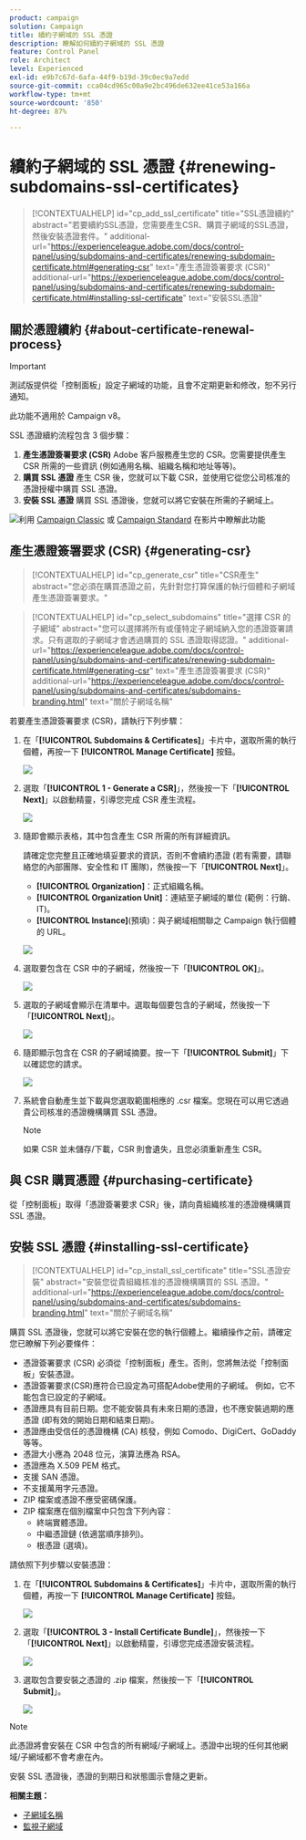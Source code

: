 ```yaml
---
product: campaign
solution: Campaign
title: 續約子網域的 SSL 憑證
description: 瞭解如何續約子網域的 SSL 憑證
feature: Control Panel
role: Architect
level: Experienced
exl-id: e9b7c67d-6afa-44f9-b19d-39c0ec9a7edd
source-git-commit: cca04cd965c00a9e2bc496de632ee41ce53a166a
workflow-type: tm+mt
source-wordcount: '850'
ht-degree: 87%

---
```


# 續約子網域的 SSL 憑證 {#renewing-subdomains-ssl-certificates}

>[!CONTEXTUALHELP]
>id="cp_add_ssl_certificate"
>title="SSL憑證續約"
>abstract="若要續約SSL憑證，您需要產生CSR、購買子網域的SSL憑證，然後安裝憑證套件。"
>additional-url="https://experienceleague.adobe.com/docs/control-panel/using/subdomains-and-certificates/renewing-subdomain-certificate.html#generating-csr" text="產生憑證簽署要求 (CSR)"
>additional-url="https://experienceleague.adobe.com/docs/control-panel/using/subdomains-and-certificates/renewing-subdomain-certificate.html#installing-ssl-certificate" text="安裝SSL憑證"

## 關於憑證續約 {#about-certificate-renewal-process}

>[!IMPORTANT]
>
>測試版提供從「控制面板」設定子網域的功能，且會不定期更新和修改，恕不另行通知。
>
>此功能不適用於 Campaign v8。

SSL 憑證續約流程包含 3 個步驟：

1. **產生憑證簽署要求 (CSR)**
Adobe 客戶服務產生您的 CSR。您需要提供產生 CSR 所需的一些資訊 (例如通用名稱、組織名稱和地址等等)。
1. **購買 SSL 憑證**
產生 CSR 後，您就可以下載 CSR，並使用它從您公司核准的憑證授權中購買 SSL 憑證。
1. **安裝 SSL 憑證**
購買 SSL 憑證後，您就可以將它安裝在所需的子網域上。

![](assets/do-not-localize/how-to-video.png)利用 [Campaign Classic](https://experienceleague.adobe.com/docs/campaign-classic-learn/control-panel/subdomains-and-certificates/adding-ssl-certificates.html#subdomains-and-certificates) 或 [Campaign Standard](https://experienceleague.adobe.com/docs/campaign-standard-learn/control-panel/subdomains-and-certificates/adding-ssl-certificates.html#adding-ssl-certificates) 在影片中瞭解此功能

## 產生憑證簽署要求 (CSR) {#generating-csr}

>[!CONTEXTUALHELP]
>id="cp_generate_csr"
>title="CSR產生"
>abstract="您必須在購買憑證之前，先針對您打算保護的執行個體和子網域產生憑證簽署要求。"

>[!CONTEXTUALHELP]
>id="cp_select_subdomains"
>title="選擇 CSR 的子網域"
>abstract="您可以選擇將所有或僅特定子網域納入您的憑證簽署請求。只有選取的子網域才會透過購買的 SSL 憑證取得認證。"
>additional-url="https://experienceleague.adobe.com/docs/control-panel/using/subdomains-and-certificates/renewing-subdomain-certificate.html#generating-csr" text="產生憑證簽署要求 (CSR)"
>additional-url="https://experienceleague.adobe.com/docs/control-panel/using/subdomains-and-certificates/subdomains-branding.html" text="關於子網域名稱"

若要產生憑證簽署要求 (CSR)，請執行下列步驟：

1. 在「**[!UICONTROL Subdomains & Certificates]**」卡片中，選取所需的執行個體，再按一下 **[!UICONTROL Manage Certificate]** 按鈕。

   ![](assets/renewal1.png)

1. 選取「**[!UICONTROL 1 - Generate a CSR]**」，然後按一下「**[!UICONTROL Next]**」以啟動精靈，引導您完成 CSR 產生流程。

   ![](assets/renewal2.png)

1. 隨即會顯示表格，其中包含產生 CSR 所需的所有詳細資訊。

   請確定您完整且正確地填妥要求的資訊，否則不會續約憑證 (若有需要，請聯絡您的內部團隊、安全性和 IT 團隊)，然後按一下「**[!UICONTROL Next]**」。

   * **[!UICONTROL Organization]**：正式組織名稱。
   * **[!UICONTROL Organization Unit]**：連結至子網域的單位 (範例：行銷、IT)。
   * **[!UICONTROL Instance]**(預填)：與子網域相關聯之 Campaign 執行個體的 URL。

   ![](assets/renewal3.png)

1. 選取要包含在 CSR 中的子網域，然後按一下「**[!UICONTROL OK]**」。

   ![](assets/renewal4.png)

1. 選取的子網域會顯示在清單中。選取每個要包含的子網域，然後按一下「**[!UICONTROL Next]**」。

   ![](assets/renewal5.png)

1. 隨即顯示包含在 CSR 的子網域摘要。按一下「**[!UICONTROL Submit]**」下以確認您的請求。

   ![](assets/renewal6.png)

1. 系統會自動產生並下載與您選取範圍相應的 .csr 檔案。您現在可以用它透過貴公司核准的憑證機構購買 SSL 憑證。

   >[!NOTE]
   >
   >如果 CSR 並未儲存/下載，CSR 則會遺失，且您必須重新產生 CSR。

## 與 CSR 購買憑證 {#purchasing-certificate}

從「控制面板」取得「憑證簽署要求 CSR」後，請向貴組織核准的憑證機構購買 SSL 憑證。

## 安裝 SSL 憑證 {#installing-ssl-certificate}

>[!CONTEXTUALHELP]
>id="cp_install_ssl_certificate"
>title="SSL憑證安裝"
>abstract="安裝您從貴組織核准的憑證機構購買的 SSL 憑證。"
>additional-url="https://experienceleague.adobe.com/docs/control-panel/using/subdomains-and-certificates/subdomains-branding.html" text="關於子網域名稱"

購買 SSL 憑證後，您就可以將它安裝在您的執行個體上。繼續操作之前，請確定您已瞭解下列必要條件：

* 憑證簽署要求 (CSR) 必須從「控制面板」產生。否則，您將無法從「控制面板」安裝憑證。
* 憑證簽署要求(CSR)應符合已設定為可搭配Adobe使用的子網域。 例如，它不能包含已設定的子網域。
* 憑證應具有目前日期。您不能安裝具有未來日期的憑證，也不應安裝過期的應憑證 (即有效的開始日期和結束日期)。
* 憑證應由受信任的憑證機構 (CA) 核發，例如 Comodo、DigiCert、GoDaddy 等等。
* 憑證大小應為 2048 位元，演算法應為 RSA。
* 憑證應為 X.509 PEM 格式。
* 支援 SAN 憑證。
* 不支援萬用字元憑證。
* ZIP 檔案或憑證不應受密碼保護。
* ZIP 檔案應在個別檔案中只包含下列內容：
   * 終端實體憑證。
   * 中繼憑證鏈 (依適當順序排列)。
   * 根憑證 (選填)。

請依照下列步驟以安裝憑證：

1. 在「**[!UICONTROL Subdomains & Certificates]**」卡片中，選取所需的執行個體，再按一下 **[!UICONTROL Manage Certificate]** 按鈕。

   ![](assets/renewal1.png)

1. 選取「**[!UICONTROL 3 - Install Certificate Bundle]**」，然後按一下「**[!UICONTROL Next]**」以啟動精靈，引導您完成憑證安裝流程。

   ![](assets/install1.png)

1. 選取包含要安裝之憑證的 .zip 檔案，然後按一下「**[!UICONTROL Submit]**」。

   ![](assets/install2.png)

>[!NOTE]
>
>此憑證將會安裝在 CSR 中包含的所有網域/子網域上。憑證中出現的任何其他網域/子網域都不會考慮在內。

安裝 SSL 憑證後，憑證的到期日和狀態圖示會隨之更新。

**相關主題：**

* [子網域名稱](../../subdomains-certificates/using/subdomains-branding.md)
* [監視子網域](../../subdomains-certificates/using/monitoring-subdomains.md)
